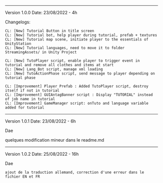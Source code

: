 ------------------------------------------------------

Version 1.0.0
Date: 23/08/2022 - 4h

Changelogs: 

    CL: [New] Tutorial Button in title screen
    CL: [New] Tutorial bot, help player during tutorial, prefab + textures
    CL: [New] Tutorial map scene, initiate player to the essentials of UnityStation
    CL: [New] Tutorial languages, need to move it to folder StreamingAssets/ in Unity Project

    CL: [New] TutoPlayer script, enable player to trigger event in tutorial and remove all clothes and items at start
    CL: [New] Lang_Bot script, manage xml loading
    CL: [New] TutoActionPhase script, send message to player depending on tutorial phase

    CL: [Improvement] Player Prefab : Added TutoPlayer script, destroy itself if not in tutorial
    CL: [Improvement] GUIAntagBanner script : Display "TUTORIAL" instead of job name in tutorial
    CL: [Improvement] GameManager script: onTuto and language variable added for tutorial

------------------------------------------------------

Version 1.0.1
Date: 23/08/2022 - 6h

Dae

quelques modification mineur dans le readme.md

------------------------------------------------------

Version 1.0.2
Date: 25/08/2022 - 16h

Dae

    ajout de la traduction allemand, correction d'une erreur dans le fichier EN et FR
